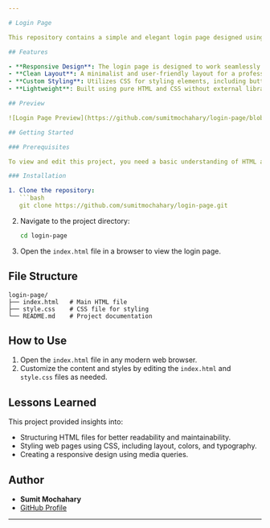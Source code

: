 ```yaml
---

# Login Page

This repository contains a simple and elegant login page designed using HTML and CSS. The project serves as a practice exercise to enhance web development skills and create responsive and visually appealing user interfaces.

## Features

- **Responsive Design**: The login page is designed to work seamlessly on various screen sizes, including desktops, tablets, and mobile devices.
- **Clean Layout**: A minimalist and user-friendly layout for a professional look.
- **Custom Styling**: Utilizes CSS for styling elements, including buttons, input fields, and background.
- **Lightweight**: Built using pure HTML and CSS without external libraries or frameworks.

## Preview

![Login Page Preview](https://github.com/sumitmochahary/login-page/blob/main/login-page-preview.png)

## Getting Started

### Prerequisites

To view and edit this project, you need a basic understanding of HTML and CSS and a text editor like [Visual Studio Code](https://code.visualstudio.com/).

### Installation

1. Clone the repository:
   ```bash
   git clone https://github.com/sumitmochahary/login-page.git
   ```
2. Navigate to the project directory:
   ```bash
   cd login-page
   ```
3. Open the `index.html` file in a browser to view the login page.

## File Structure

```
login-page/
├── index.html   # Main HTML file
├── style.css    # CSS file for styling
└── README.md    # Project documentation
```

## How to Use

1. Open the `index.html` file in any modern web browser.
2. Customize the content and styles by editing the `index.html` and `style.css` files as needed.

## Lessons Learned

This project provided insights into:

- Structuring HTML files for better readability and maintainability.
- Styling web pages using CSS, including layout, colors, and typography.
- Creating a responsive design using media queries.

## Author

- **Sumit Mochahary**
- [GitHub Profile](https://github.com/sumitmochahary)

---
```


